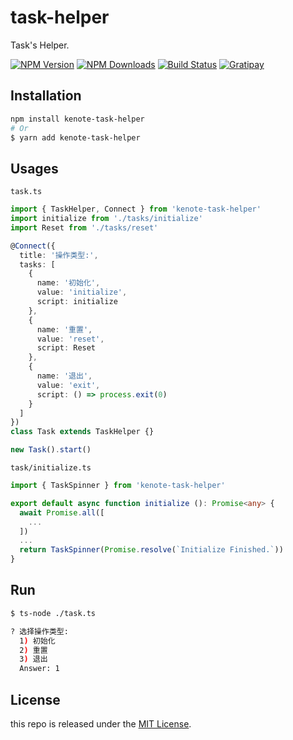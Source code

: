 # task-helper

Task's Helper.

[![NPM Version][npm-image]][npm-url]
[![NPM Downloads][downloads-image]][downloads-url]
[![Build Status][travis-image]][travis-url]
[![Gratipay][licensed-image]][licensed-url]

## Installation

```bash
npm install kenote-task-helper
# Or
$ yarn add kenote-task-helper
```

## Usages

`task.ts`

```ts
import { TaskHelper, Connect } from 'kenote-task-helper'
import initialize from './tasks/initialize'
import Reset from './tasks/reset'

@Connect({
  title: '操作类型:',
  tasks: [
    { 
      name: '初始化', 
      value: 'initialize',
      script: initialize
    },
    {
      name: '重置',
      value: 'reset',
      script: Reset
    },
    {
      name: '退出',
      value: 'exit',
      script: () => process.exit(0)
    }
  ]
})
class Task extends TaskHelper {}

new Task().start()
```

`task/initialize.ts`

```ts
import { TaskSpinner } from 'kenote-task-helper'

export default async function initialize (): Promise<any> {
  await Promise.all([
    ...
  ])
  ...
  return TaskSpinner(Promise.resolve(`Initialize Finished.`))
}
```

## Run

```bash
$ ts-node ./task.ts

? 选择操作类型:
  1) 初始化
  2) 重置
  3) 退出
  Answer: 1
```

## License

this repo is released under the [MIT License](https://github.com/kenote/task-helper/blob/master/LICENSE).

[npm-image]: https://img.shields.io/npm/v/kenote-task-helper.svg
[npm-url]: https://www.npmjs.com/package/kenote-task-helper
[downloads-image]: https://img.shields.io/npm/dm/kenote-task-helper.svg
[downloads-url]: https://www.npmjs.com/package/kenote-task-helper
[travis-image]: https://travis-ci.com/kenote/task-helper.svg?branch=master
[travis-url]: https://travis-ci.com/kenote/task-helper
[licensed-image]: https://img.shields.io/badge/license-MIT-blue.svg
[licensed-url]: https://github.com/kenote/task-helper/blob/master/LICENSE